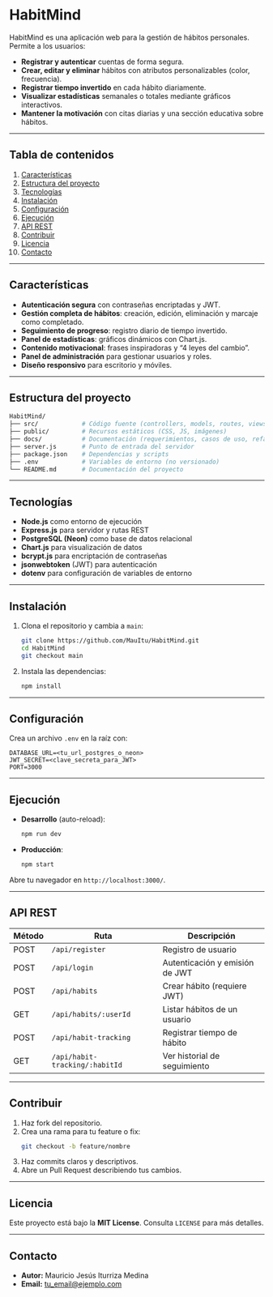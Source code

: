 # HabitMind

HabitMind es una aplicación web para la gestión de hábitos personales. Permite a los usuarios:

- **Registrar y autenticar** cuentas de forma segura.  
- **Crear, editar y eliminar** hábitos con atributos personalizables (color, frecuencia).  
- **Registrar tiempo invertido** en cada hábito diariamente.  
- **Visualizar estadísticas** semanales o totales mediante gráficos interactivos.  
- **Mantener la motivación** con citas diarias y una sección educativa sobre hábitos.  

---

## Tabla de contenidos

1. [Características](#características)  
2. [Estructura del proyecto](#estructura-del-proyecto)  
3. [Tecnologías](#tecnologías)  
4. [Instalación](#instalación)  
5. [Configuración](#configuración)  
6. [Ejecución](#ejecución)  
7. [API REST](#api-rest)  
8. [Contribuir](#contribuir)  
9. [Licencia](#licencia)  
10. [Contacto](#contacto)  

---

## Características

- **Autenticación segura** con contraseñas encriptadas y JWT.  
- **Gestión completa de hábitos**: creación, edición, eliminación y marcaje como completado.  
- **Seguimiento de progreso**: registro diario de tiempo invertido.  
- **Panel de estadísticas**: gráficos dinámicos con Chart.js.  
- **Contenido motivacional**: frases inspiradoras y “4 leyes del cambio”.  
- **Panel de administración** para gestionar usuarios y roles.  
- **Diseño responsivo** para escritorio y móviles.

---

## Estructura del proyecto

```bash
HabitMind/
├── src/            # Código fuente (controllers, models, routes, views)
├── public/         # Recursos estáticos (CSS, JS, imágenes)
├── docs/           # Documentación (requerimientos, casos de uso, refactor)
├── server.js       # Punto de entrada del servidor
├── package.json    # Dependencias y scripts
├── .env            # Variables de entorno (no versionado)
└── README.md       # Documentación del proyecto
```

---

## Tecnologías

- **Node.js** como entorno de ejecución  
- **Express.js** para servidor y rutas REST  
- **PostgreSQL (Neon)** como base de datos relacional  
- **Chart.js** para visualización de datos  
- **bcrypt.js** para encriptación de contraseñas  
- **jsonwebtoken** (JWT) para autenticación  
- **dotenv** para configuración de variables de entorno

---

## Instalación

1. Clona el repositorio y cambia a `main`:
   ```bash
   git clone https://github.com/MauItu/HabitMind.git
   cd HabitMind
   git checkout main
   ```
2. Instala las dependencias:
   ```bash
   npm install
   ```

---

## Configuración

Crea un archivo `.env` en la raíz con:

```env
DATABASE_URL=<tu_url_postgres_o_neon>
JWT_SECRET=<clave_secreta_para_JWT>
PORT=3000
```

---

## Ejecución

- **Desarrollo** (auto-reload):
  ```bash
  npm run dev
  ```
- **Producción**:
  ```bash
  npm start
  ```
Abre tu navegador en `http://localhost:3000/`.

---

## API REST

| Método | Ruta                           | Descripción                          |
| ------ | ------------------------------ | ------------------------------------ |
| POST   | `/api/register`                | Registro de usuario                  |
| POST   | `/api/login`                   | Autenticación y emisión de JWT       |
| POST   | `/api/habits`                  | Crear hábito (requiere JWT)          |
| GET    | `/api/habits/:userId`          | Listar hábitos de un usuario         |
| POST   | `/api/habit-tracking`          | Registrar tiempo de hábito           |
| GET    | `/api/habit-tracking/:habitId` | Ver historial de seguimiento         |

---

## Contribuir

1. Haz fork del repositorio.  
2. Crea una rama para tu feature o fix:
   ```bash
   git checkout -b feature/nombre
   ```
3. Haz commits claros y descriptivos.  
4. Abre un Pull Request describiendo tus cambios.

---

## Licencia

Este proyecto está bajo la **MIT License**. Consulta `LICENSE` para más detalles.

---

## Contacto

- **Autor:** Mauricio Jesús Iturriza Medina  
- **Email:** tu_email@ejemplo.com  

